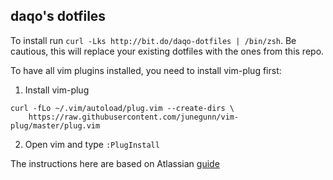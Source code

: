 daqo's dotfiles
---

To install run `curl -Lks http://bit.do/daqo-dotfiles | /bin/zsh`. Be cautious, this will replace your existing dotfiles with the ones from this repo.

To have all vim plugins installed, you need to install vim-plug first:

1. Install vim-plug
```
curl -fLo ~/.vim/autoload/plug.vim --create-dirs \
    https://raw.githubusercontent.com/junegunn/vim-plug/master/plug.vim
```
2. Open vim and type `:PlugInstall`

The instructions here are based on Atlassian [guide](https://www.atlassian.com/git/tutorials/dotfiles)
